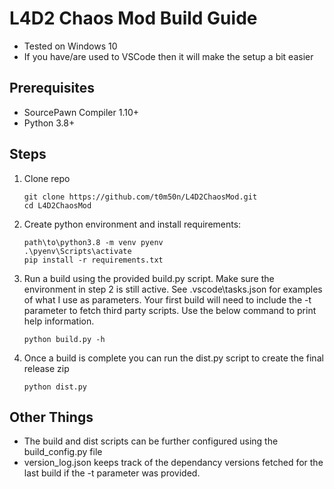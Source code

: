 # L4D2 Chaos Mod Build Guide

- Tested on Windows 10
- If you have/are used to VSCode then it will make the setup a bit easier

## Prerequisites

- SourcePawn Compiler 1.10+
- Python 3.8+

## Steps

1. Clone repo
    ```console
    git clone https://github.com/t0m50n/L4D2ChaosMod.git
    cd L4D2ChaosMod
    ```
2. Create python environment and install requirements:
   ```console
   path\to\python3.8 -m venv pyenv
   .\pyenv\Scripts\activate
   pip install -r requirements.txt
   ```
3. Run a build using the provided build.py script. Make sure the environment in step 2 is still active. See .vscode\tasks.json for examples of what I use as parameters. Your first build will need to include the -t parameter to fetch third party scripts. Use the below command to print help information.
   ```console
   python build.py -h
   ```
4. Once a build is complete you can run the dist.py script to create the final release zip
   ```console
   python dist.py
   ```

## Other Things
- The build and dist scripts can be further configured using the build_config.py file
- version_log.json keeps track of the dependancy versions fetched for the last build if the -t parameter was provided.